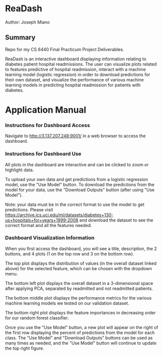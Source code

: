 # ReaDash
Author: Joseph Miano

## Summary
Repo for my CS 6440 Final Practicum Project Deliverables.

ReaDash is an interactive dashboard displaying information relating to diabetes patient hospital readmissions. The user can visualize plots related to features predictive of hospital readmission, interact with a machine learning model (logistic regression) in order to download predictions for their own dataset, and visualize the performance of various machine learning models in predicting hospital readmission for patients with diabetes.

# Application Manual

### Instructions for Dashboard Access
Navigate to http://3.137.207.248:9001/ in a web browser to access the dashboard.

### Instructions for Dashboard Use
All plots in the dashboard are interactive and can be clicked to zoom or highlight data.

To upload your own data and get predictions from a logistic regression model, use the "Use Model" button.
To download the predictions from the model for your data, use the "Download Outputs" button (after using "Use Model").

Note: your data must be in the correct format to use the model to get predictions.
Please visit https://archive.ics.uci.edu/ml/datasets/diabetes+130-us+hospitals+for+years+1999-2008
and download the dataset to see the correct format and all the features needed.


### Dashboard Visualization Information
When you first access the dashboard, you will see a title, description, the 2 buttons, and 4 plots (1 on the top row and 3 on the bottom row).

The top plot displays the distribution of values (in the overall dataset linked above) for the selected feature, which can be chosen with the dropdown menu.

The bottom left plot displays the overall dataset in a 3-dimensional space after applying PCA, separated by readmitted and not readmitted patients.

The bottom middle plot displays the performance metrics for the various machine learning models we tested on our validation dataset.

The bottom right plot displays the feature importances in decreasing order for our random forest classifier.

Once you use the "Use Model" button, a new plot will appear on the right of the first row displaying the percent of predictions from the model for each class.
The "Use Model" and "Download Outputs" buttons can be used as many times as needed, and the "Use Model" button will continue to update the top right figure.
